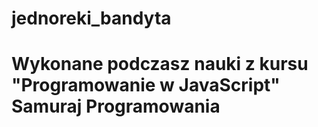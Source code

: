 # jednoreki_bandyta

# Wykonane podczasz nauki z kursu "Programowanie w JavaScript" Samuraj Programowania
